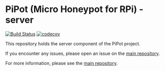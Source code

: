 # PiPot (Micro Honeypot for RPi) - server

[![Build Status](https://travis-ci.com/PiPot/pipot-server.svg?branch=master)](https://travis-ci.com/PiPot/pipot-server)
[![codecov](https://codecov.io/gh/PiPot/pipot-server/branch/master/graph/badge.svg)](https://codecov.io/gh/PiPot/pipot-server)

This repository holds the server component of the PiPot project.

If you encounter any issues, please open an issue on the 
[main repository](https://github.com/PiPot/PiPot/issues/new).

For more information, please see the 
[main repository](https://github.com/PiPot/PiPot).
